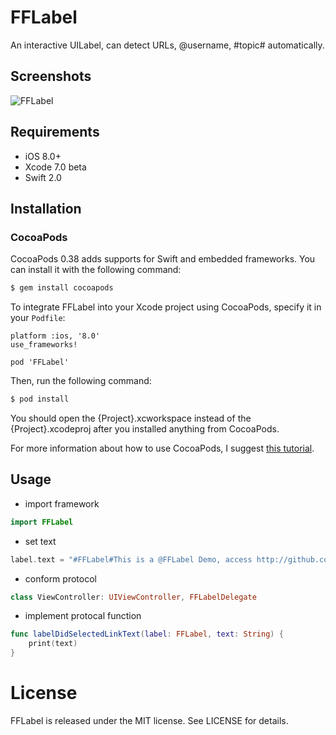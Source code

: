 # FFLabel

An interactive UILabel, can detect URLs, @username, #topic# automatically.

## Screenshots

<img src="https://raw.github.com/FFLabel/screenshots/screenshots_1.png" alt="FFLabel" title="FFLabel">

## Requirements

* iOS 8.0+
* Xcode 7.0 beta
* Swift 2.0

## Installation

### CocoaPods

CocoaPods 0.38 adds supports for Swift and embedded frameworks. You can install it with the following command:

```bash
$ gem install cocoapods
```

To integrate FFLabel into your Xcode project using CocoaPods, specify it in your `Podfile`:

```
platform :ios, '8.0'
use_frameworks!

pod 'FFLabel'
```

Then, run the following command:

```bash
$ pod install
```

You should open the {Project}.xcworkspace instead of the {Project}.xcodeproj after you installed anything from CocoaPods.

For more information about how to use CocoaPods, I suggest [this tutorial](http://www.raywenderlich.com/64546/introduction-to-cocoapods-2).

## Usage

* import framework

```swift
import FFLabel
```

* set text

```swift
label.text = "#FFLabel#This is a @FFLabel Demo, access http://github.com/liufan321/fflabel can get the demo project. Follow @liufan2000 to get more information."
```

* conform protocol

```swift
class ViewController: UIViewController, FFLabelDelegate
```

* implement protocal function

```swift
func labelDidSelectedLinkText(label: FFLabel, text: String) {
    print(text)
}
```

# License

FFLabel is released under the MIT license. See LICENSE for details.
